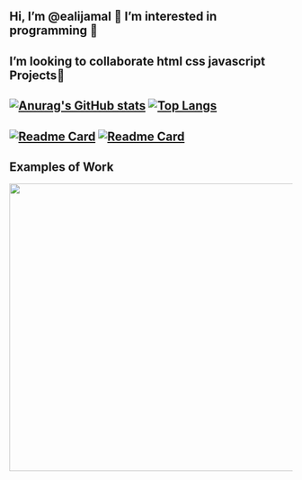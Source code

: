  ## Hi, I’m @ealijamal 👋 I’m interested in programming 👀 
 ## I’m looking to collaborate html css javascript Projects💞️



## [![Anurag's GitHub stats](https://github-readme-stats.vercel.app/api?username=ealijamal)](https://github.com/ealijamal/ealijamal)   [![Top Langs](https://github-readme-stats.vercel.app/api/top-langs/?username=ealijamal&layout)](https://github.com/ealijamal/ealijamal)

## [![Readme Card](https://github-readme-stats.vercel.app/api/pin/?username=ealijamal&repo=iq-rec-electron)](https://github.com/ealijamal/ealijamal)    [![Readme Card](https://github-readme-stats.vercel.app/api/pin/?username=ealijamal&repo=golden)](https://github.com/ealijamal/ealijamal)

## Examples of Work
<img src="mywork.gif" width="512" >
